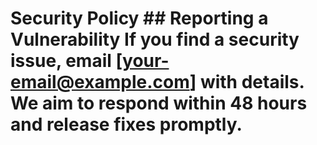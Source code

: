 # Security Policy  ## Reporting a Vulnerability If you find a security issue, email [your-email@example.com] with details.  We aim to respond within 48 hours and release fixes promptly.
